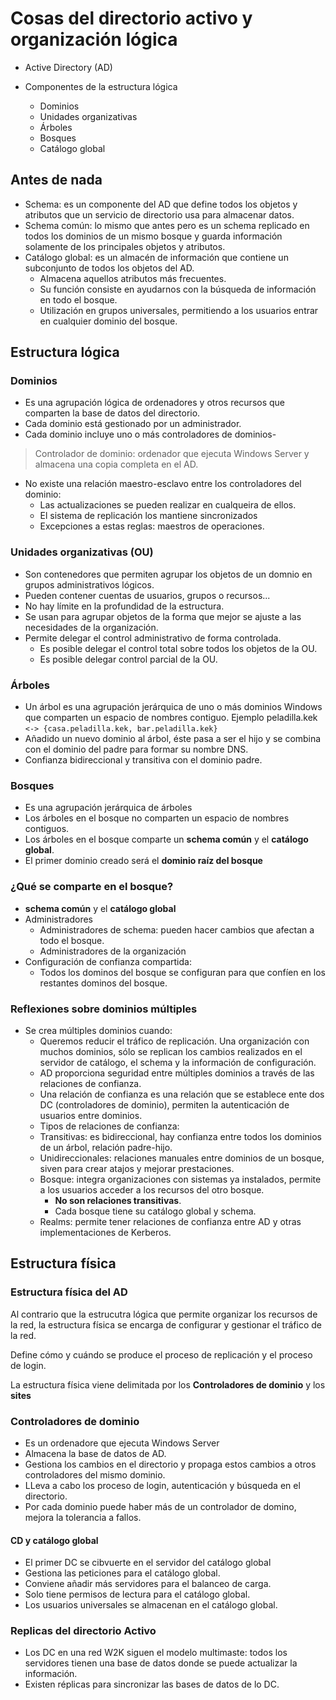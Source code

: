 # Cosas del directorio activo y organización lógica

*	Active Directory (AD)

*	Componentes de la estructura lógica
	*	Dominios
	*	Unidades organizativas
	*	Árboles
	*	Bosques
	*	Catálogo global

## Antes de nada

*   Schema: es un componente del AD que define todos los objetos y atributos que un servicio de directorio usa para almacenar datos.
*   Schema común: lo mismo que antes pero es un schema replicado en todos los dominios de un mismo bosque y guarda información solamente de los principales objetos y atributos.
*   Catálogo global: es un almacén de información que contiene un subconjunto de todos los objetos del AD.
    *	Almacena aquellos atributos más frecuentes.
    *	Su función consiste en ayudarnos con la búsqueda de información en todo el bosque.
    *	Utilización en grupos universales, permitiendo a los usuarios entrar en cualquier dominio del bosque.

## Estructura lógica

### Dominios

*	Es una agrupación lógica de ordenadores y otros recursos que comparten la base de datos del directorio.
*	Cada dominio está gestionado por un administrador.
*	Cada dominio incluye uno o más controladores de dominios-

>Controlador de dominio: ordenador que ejecuta Windows Server y almacena una copia completa en el AD.

*	No existe una relación maestro-esclavo entre los controladores del dominio:
	*	Las actualizaciones se pueden realizar en cualqueira de ellos.
	*	El sistema de replicación los mantiene sincronizados
	*	Excepciones a estas reglas: maestros de operaciones.

### Unidades organizativas (OU)

*   Son contenedores que permiten agrupar los objetos de un domnio en grupos administrativos lógicos.
*   Pueden contener cuentas de usuarios, grupos o recursos...
*   No hay límite en la profundidad de la estructura.
*   Se usan para agrupar objetos de la forma que mejor se ajuste a las necesidades de la organización.
*   Permite delegar el control administrativo de forma controlada.
    *	Es posible delegar el control total sobre todos los objetos de la OU.
    *	Es posible delegar control parcial de la OU.

### Árboles

*   Un árbol es una agrupación jerárquica de uno o más dominios Windows que comparten un espacio de nombres contiguo. Ejemplo peladilla.kek `<-> {casa.peladilla.kek, bar.peladilla.kek}`
*   Añadido un nuevo dominio al árbol, éste pasa a ser el hijo y se combina con el dominio del padre para formar su nombre DNS.
*   Confianza bidireccional y transitiva con el dominio padre.

### Bosques

*   Es una agrupación jerárquica de árboles
*   Los árboles en el bosque no comparten un espacio de nombres contiguos.
*   Los árboles en el bosque comparte un **schema común** y el **catálogo global**.
*   El primer dominio creado será el **dominio raíz del bosque**

### ¿Qué se comparte en el bosque?

*   **schema común** y el **catálogo global**
*   Administradores
    *	Administradores de schema: pueden hacer cambios que afectan a todo el bosque.
    *	Administradores de la organización
*   Configuración de confianza compartida:
    *	Todos los dominos del bosque se configuran para que confíen en los restantes dominos del bosque.

### Reflexiones sobre dominios múltiples

*   Se crea múltiples dominios cuando:
    *	Queremos reducir el tráfico de replicación. Una organización con muchos dominios, sólo se replican los cambios realizados en el servidor de catálogo, el schema y la información de configuración.
    *	AD proporciona seguridad entre múltiples dominios a través de las relaciones de confianza.
    *	Una relación de confianza es una relación que se establece ente dos DC (controladores de dominio), permiten la autenticación de usuarios entre dominios.
    *	Tipos de relaciones de confianza:
	*   Transitivas: es bidireccional, hay confianza entre todos los dominios de un árbol, relación padre-hijo.
	*   Unidireccionales: relaciones manuales entre dominios de un bosque, siven para crear atajos y mejorar prestaciones.
	*   Bosque: integra organizaciones con sistemas ya instalados, permite a los usuarios acceder a los recursos del otro bosque.
	    *	**No son relaciones transitivas**.
	    *	Cada bosque tiene su catálogo global y schema.
	*   Realms: permite tener relaciones de confianza entre AD y otras implementaciones de Kerberos.

## Estructura física

### Estructura física del AD

Al contrario que la estrucutra lógica que permite organizar los recursos de la red, la estructura física se encarga de configurar y gestionar el tráfico de la red.

Define cómo y cuándo se produce el proceso de replicación y el proceso de login.

La estructura física viene delimitada por los **Controladores de dominio** y los **sites**

### Controladores de dominio

*	Es un ordenadore que ejecuta Windows Server
*	Almacena la base de datos de AD.
*	Gestiona los cambios en el directorio y propaga estos cambios a otros controladores del mismo dominio.
*	LLeva a cabo los proceso de login, autenticación y búsqueda en el directorio.
*	Por cada dominio puede haber más de un controlador de domino, mejora la tolerancia a fallos.

#### CD y catálogo global

*	El primer DC se cibvuerte en el servidor del catálogo global
*	Gestiona las peticiones para el catálogo global.
*	Conviene añadir más servidores para el balanceo de carga.
*	Solo tiene permisos de lectura para el catálogo global.
*	Los usuarios universales se almacenan en el catálogo global.

### Replicas del directorio Activo

*	Los DC en una red W2K siguen el modelo multimaste: todos los servidores tienen una base de datos donde se puede actualizar la información.
*	Existen réplicas para sincronizar las bases de datos de lo DC.
